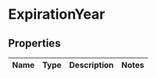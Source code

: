 
# ExpirationYear

## Properties
Name | Type | Description | Notes
------------ | ------------- | ------------- | -------------



